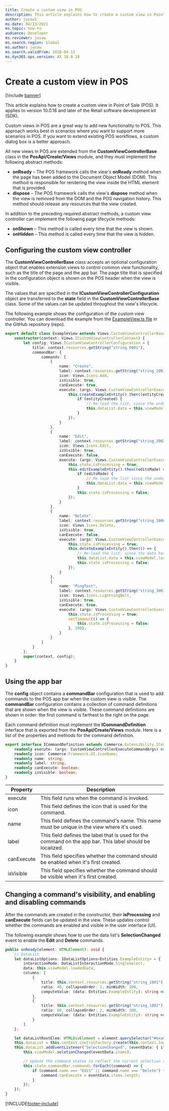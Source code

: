 ```yaml
---
title: Create a custom view in POS
description: This article explains how to create a custom view in Point of Sale (POS).
author: josaw1
ms.date: 04/13/2021
ms.topic: how-to
audience: Developer
ms.reviewer: josaw
ms.search.region: Global
ms.author: josaw
ms.search.validFrom: 2020-04-13
ms.dyn365.ops.version: AX 10.0.18
---
```


# Create a custom view in POS

[!include [banner](../../../includes/banner.md)]

This article explains how to create a custom view in Point of Sale (POS). It applies to version 10.0.18 and later of the Retail software development kit (SDK).

Custom views in POS are a great way to add new functionality to POS. This approach works best in scenarios where you want to support more scenarios in POS. If you want to extend existing POS workflows, a custom dialog box is a better approach.

All new views in POS are extended from the **CustomViewControllerBase** class in the **PosApi/Create/Views** module, and they must implement the following abstract methods:

+ **onReady** – The POS framework calls the view's **onReady** method when the page has been added to the Document Object Model (DOM). This method is responsible for rendering the view inside the HTML element that is provided.
+ **dispose** – The POS framework calls the view's **dispose** method when the view is removed from the DOM and the POS navigation history. This method should release any resources that the view created.

In addition to the preceding required abstract methods, a custom view controller can implement the following page lifecycle methods:

+ **onShown** – This method is called every time that the view is shown.
+ **onHidden** – This method is called every time that the view is hidden.

## Configuring the custom view controller

The **CustomViewControllerBase** class accepts an optional configuration object that enables extension views to control common view functionality, such as the title of the page and the app bar. The page title that is specified in the configuration object is shown on the POS header when the view is visible.

The values that are specified in the **ICustomViewControllerConfiguration** object are transferred to the **state** field in the **CustomViewControllerBase** class. Some of the values can be updated throughout the view's lifecycle.

The following example shows the configuration of the custom view controller. You can download the example from the [ExampleView.ts file](https://github.com/microsoft/Dynamics365Commerce.InStore/blob/release/9.28/src/PosSample/Pos.Extension/Views/ExampleView.ts) in the GitHub repository (repo).

```TypeScript
export default class ExampleView extends Views.CustomViewControllerBase {
    constructor(context: Views.ICustomViewControllerContext) {
        let config: Views.ICustomViewControllerConfiguration = {
            title: context.resources.getString("string_0001"),
            commandBar: {
                commands: [
                    {
                        name: "Create",
                        label: context.resources.getString("string_2001"),
                        icon: Views.Icons.Add,
                        isVisible: true,
                        canExecute: true,
                        execute: (args: Views.CustomViewControllerExecuteCommandArgs): void => {
                            this.createExampleEntity().then((entityCreated) => {
                                if (entityCreated) {
                                    // Re-load the list, since the underlying data was amended
                                    this.dataList.data = this.viewModel.loadedData;
                                }
                            });
                        }
                    },
                    {
                        name: "Edit",
                        label: context.resources.getString("string_2002"),
                        icon: Views.Icons.Edit,
                        isVisible: true,
                        canExecute: false,
                        execute: (args: Views.CustomViewControllerExecuteCommandArgs): void => {
                            this.state.isProcessing = true;
                            this.editExampleEntity().then((editsMade) => {
                                if (editsMade) {
                                    // Re-load the list since the underlying data changed
                                    this.dataList.data = this.viewModel.loadedData;
                                }
                                this.state.isProcessing = false;
                            });
                        }
                    },
                    {
                        name: "Delete",
                        label: context.resources.getString("string_1006"),
                        icon: Views.Icons.Delete,
                        isVisible: true,
                        canExecute: false,
                        execute: (args: Views.CustomViewControllerExecuteCommandArgs): void => {
                            this.state.isProcessing = true;
                            this.deleteExampleEntity().then(() => {
                                // Re-load the list, since the data has changed
                                this.dataList.data = this.viewModel.loadedData;
                                this.state.isProcessing = false;
                            });
                        }
                    },
                    {
                        name: "PingTest",
                        label: context.resources.getString("string_3001"),
                        icon: Views.Icons.LightningBolt,
                        isVisible: true,
                        canExecute: true,
                        execute: (args: Views.CustomViewControllerExecuteCommandArgs): void => {
                            this.state.isProcessing = true;
                            setTimeout(() => {
                                this.state.isProcessing = false;
                            }, 100);
                        }
                    }
                ]
            }
        };
        super(context, config);
    }
}
```

## Using the app bar

The **config** object contains a **commandBar** configuration that is used to add commands to the POS app bar when the custom view is visible. The **commandBar** configuration contains a collection of command definitions that are shown when the view is visible. These command definitions are shown in order: the first command is farthest to the right on the page.

Each command definition must implement the **ICommandDefinition** interface that is exported from the **PosApi/Create/Views** module. Here is a list of the properties and methods for the command definition.

```TypeScript
export interface ICommandDefinition extends Commerce.Extensibility.ICommandDefinition {
    readonly execute: (args: CustomViewControllerExecuteCommandArgs) => void;
    readonly icon: Commerce.Framework.UI.IconName;
    readonly name: string;
    readonly label: string;
    readonly canExecute: boolean;
    readonly isVisible: boolean;
}
```

| Property | Description |
|---|---|
| execute | This field runs when the command is invoked. |
| icon | This field defines the icon that is used for the command. |
| name | This field defines the command's name. This name must be unique in the view where it's used. |
| label | This field defines the label that is used for the command on the app bar. This label should be localized. |
| canExecute | This field specifies whether the command should be enabled when it's first created. |
| isVisible | This field specifies whether the command should be visible when it's first created. |

## Changing a command's visibility, and enabling and disabling commands

After the commands are created in the constructor, their **isProcessing** and **canExecute** fields can be updated in the view. These updates control whether the commands are enabled and visible in the user interface (UI).

The following example shows how to use the data list's **SelectionChanged** event to enable the **Edit** and **Delete** commands.

```TypeScript
public onReady(element: HTMLElement): void {
    // DataList
    let dataListOptions: IDataListOptions<Entities.ExampleEntity> = {
        interactionMode: DataListInteractionMode.SingleSelect,
        data: this.viewModel.loadedData,
        columns: [
            {
                title: this.context.resources.getString("string_1001"), // Int data
                ratio: 40, collapseOrder: 1, minWidth: 100,
                computeValue: (data: Entities.ExampleEntity): string => data.IntData.toString()
            },
            {
                title: this.context.resources.getString("string_1002"), // String data
                ratio: 60, collapseOrder: 2, minWidth: 100,
                computeValue: (data: Entities.ExampleEntity): string => data.StringData
            }
        ]
    };

    let dataListRootElem: HTMLDivElement = element.querySelector("#exampleListView") as HTMLDivElement;
    this.dataList = this.context.controlFactory.create(this.context.logger.getNewCorrelationId(), "DataList", dataListOptions, dataListRootElem);
    this.dataList.addEventListener("SelectionChanged", (eventData: { items: Entities.ExampleEntity[] }) => {
        this.viewModel.seletionChanged(eventData.items);

        // Update the command states to reflect the current selection state.
        this.state.commandBar.commands.forEach((command) => {
            if (command.name === "Edit" || command.name === "Delete") {
                command.canExecute = eventData.items.length;
            }
        });
    });
}
```

[!INCLUDE[footer-include](../../../includes/footer-banner.md)]
